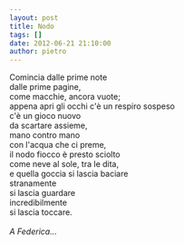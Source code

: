 ```yaml
---
layout: post
title: Nodo
tags: []
date: 2012-06-21 21:10:00
author: pietro
---
```

Comincia dalle prime note<br/>dalle prime pagine,<br/>come macchie, ancora vuote;<br/>appena apri gli occhi c'è un respiro sospeso<br/>c'è un gioco nuovo<br/>da scartare assieme,<br/>mano contro mano<br/>con l'acqua che ci preme,<br/>il nodo fiocco è presto sciolto<br/>come neve al sole, tra le dita,<br/>e quella goccia si lascia baciare<br/>stranamente<br/>si lascia guardare<br/>incredibilmente<br/>si lascia toccare.<br/><br/><i>A Federica...</i>
